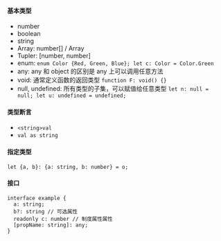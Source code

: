 #### 基本类型
- number
- boolean
- string
- Array: number[] / Array<number>
- Tupler: [number, number]
- enum: ```enum Color {Red, Green, Blue}; let c: Color = Color.Green```
- any: any 和 object 的区别是 any 上可以调用任意方法
- void: 通常定义函数的返回类型 ```function F: void() {}```
- null, undefined: 所有类型的子集，可以赋值给任意类型 ```let n: null = null; let u: undefined = undefined;```
#### 类型断言
- ```<string>val```
- ```val as string```
#### 指定类型
```let {a, b}: {a: string, b: number} = o;```
#### 接口
```
interface example {
  a: string;
  b?: string // 可选属性
  readonly c: number // 制度属性属性
  [propName: string]: any;
}
```